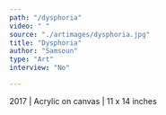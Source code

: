 ```yaml
---
path: "/dysphoria"
video: " "
source: "./artimages/dysphoria.jpg"
title: "Dysphoria"
author: "Samsoun"
type: "Art"
interview: "No"

---
```


2017 | Acrylic on canvas | 11 x 14 inches 
